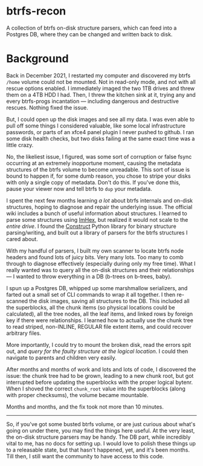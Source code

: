 # btrfs-recon

A collection of btrfs on-disk structure parsers, which can feed into a Postgres DB, where they can be changed and written back to disk.


# Background

Back in December 2021, I restarted my computer and discovered my btrfs `/home` volume could not be mounted. Not in read-only mode, and not with all rescue options enabled. I immediately imaged the two 1TB drives and threw them on a 4TB HDD I had. Then, I threw the kitchen sink at it, trying any and every btrfs-progs incantation — including dangerous and destructive rescues. Nothing fixed the issue.

But, I could open up the disk images and see all my data. I was even able to pull off some things I considered valuable, like some local infrastructure passwords, or parts of an xfce4 panel plugin I never pushed to github. I ran some disk health checks, but two disks failing at the same exact time was a little crazy.

No, the likeliest issue, I figured, was some sort of corruption or false fsync occurring at an extremely inopportune moment, causing the metadata structures of the btrfs volume to become unreadable. This sort of issue is bound to happen if, for some dumb reason, you chose to stripe your disks with only a single copy of metadata. Don't do this. If you've done this, pause your viewer now and tell btrfs to `dup` your metadata.

I spent the next few months learning _a lot_ about btrfs internals and on-disk structures, hoping to diagnose and repair the underlying issue. The official wiki includes a bunch of useful information about structures. I learned to parse some structures using [ImHex](https://imhex.werwolv.net/), but realized it would not scale to the _entire drive_. I found the [Construct](https://construct.readthedocs.io/en/latest/) Python library for binary structure parsing/writing, and built out a library of parsers for the btrfs structures I cared about.

With my handful of parsers, I built my own scanner to locate btrfs node headers and found lots of juicy bits. Very many lots. Too many to comb through to diagnose effectively (especially during only my free time). What I really wanted was to query all the on-disk structures and their relationships — I wanted to throw everything in a DB (b-trees on b-trees, baby).

I spun up a Postgres DB, whipped up some marshmallow serializers, and farted out a small set of CLI commands to wrap it all together. I then re-scanned the disk images, saving all structures to the DB. This included all the superblocks, all the chunk items (so physical locations could be calculated), all the tree nodes, all the leaf items, and linked rows by foreign key if there were relationships. I learned how to actually use the chunk tree to read striped, non-INLINE, REGULAR file extent items, and could recover arbitrary files.

More importantly, I could try to mount the broken disk, read the errors spit out, and _query for the faulty structure at the logical location_. I could then navigate to parents and children very easily.

After months and months of work and lots and lots of code, I discovered the issue: the chunk tree had to be grown, leading to a new chunk root, but got interrupted before updating the superblocks with the proper logical bytenr. When I shoved the correct `chunk_root` value into the superblocks (along with proper checksums), the volume became mountable.

Months and months, and the fix took not more than 10 minutes.

---

So, if you've got some busted btrfs volume, or are just curious about what's going on under there, you may find the things here useful. At the very least, the on-disk structure parsers may be handy. The DB part, while incredibly vital to me, has no docs for setting up. I would love to polish these things up to a releasable state, but that hasn't happened, yet, and it's been months. Till then, I still want the community to have access to this code.
